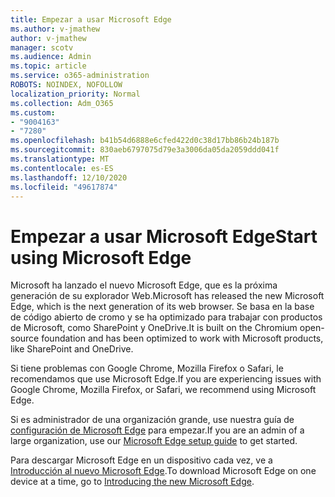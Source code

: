```yaml
---
title: Empezar a usar Microsoft Edge
ms.author: v-jmathew
author: v-jmathew
manager: scotv
ms.audience: Admin
ms.topic: article
ms.service: o365-administration
ROBOTS: NOINDEX, NOFOLLOW
localization_priority: Normal
ms.collection: Adm_O365
ms.custom:
- "9004163"
- "7280"
ms.openlocfilehash: b41b54d6888e6cfed422d0c38d17bb86b24b187b
ms.sourcegitcommit: 830aeb6797075d79e3a3006da05da2059ddd041f
ms.translationtype: MT
ms.contentlocale: es-ES
ms.lasthandoff: 12/10/2020
ms.locfileid: "49617874"
---
```

# <a name="start-using-microsoft-edge"></a><span data-ttu-id="bb187-102">Empezar a usar Microsoft Edge</span><span class="sxs-lookup"><span data-stu-id="bb187-102">Start using Microsoft Edge</span></span>

<span data-ttu-id="bb187-103">Microsoft ha lanzado el nuevo Microsoft Edge, que es la próxima generación de su explorador Web.</span><span class="sxs-lookup"><span data-stu-id="bb187-103">Microsoft has released the new Microsoft Edge, which is the next generation of its web browser.</span></span> <span data-ttu-id="bb187-104">Se basa en la base de código abierto de cromo y se ha optimizado para trabajar con productos de Microsoft, como SharePoint y OneDrive.</span><span class="sxs-lookup"><span data-stu-id="bb187-104">It is built on the Chromium open-source foundation and has been optimized to work with Microsoft products, like SharePoint and OneDrive.</span></span>

<span data-ttu-id="bb187-105">Si tiene problemas con Google Chrome, Mozilla Firefox o Safari, le recomendamos que use Microsoft Edge.</span><span class="sxs-lookup"><span data-stu-id="bb187-105">If you are experiencing issues with Google Chrome, Mozilla Firefox, or Safari, we recommend using Microsoft Edge.</span></span>

<span data-ttu-id="bb187-106">Si es administrador de una organización grande, use nuestra guía de [configuración de Microsoft Edge](https://go.microsoft.com/fwlink/?linkid=2142423) para empezar.</span><span class="sxs-lookup"><span data-stu-id="bb187-106">If you are an admin of a large organization, use our [Microsoft Edge setup guide](https://go.microsoft.com/fwlink/?linkid=2142423) to get started.</span></span>

<span data-ttu-id="bb187-107">Para descargar Microsoft Edge en un dispositivo cada vez, ve a [Introducción al nuevo Microsoft Edge](https://go.microsoft.com/fwlink/?linkid=2141049).</span><span class="sxs-lookup"><span data-stu-id="bb187-107">To download Microsoft Edge on one device at a time, go to [Introducing the new Microsoft Edge](https://go.microsoft.com/fwlink/?linkid=2141049).</span></span>
